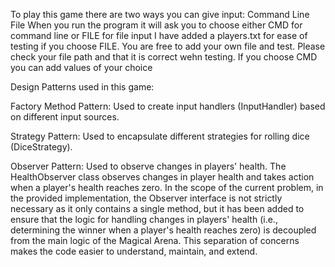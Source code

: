 To play this game there are two ways you can give input:
  Command Line
  File
When you run the program it will ask you to choose either CMD for command line or FILE for file input
I have added a players.txt for ease of testing if you choose FILE. You are free to add your own file and test. Please check your file path and that it is correct wehn testing.
If you choose CMD you can add values of your choice

Design Patterns used in this game:

Factory Method Pattern: Used to create input handlers (InputHandler) based on different input sources.

Strategy Pattern: Used to encapsulate different strategies for rolling dice (DiceStrategy).

Observer Pattern: Used to observe changes in players' health. The HealthObserver class observes changes in player health and takes action when a player's health reaches zero.
In the scope of the current problem, in the provided implementation, the Observer interface is not strictly necessary as it only contains a single method, but it has been added
to ensure that the logic for handling changes in players' health (i.e., determining the winner when a player's health reaches zero) is decoupled from the main logic of the Magical Arena. 
This separation of concerns makes the code easier to understand, maintain, and extend.

